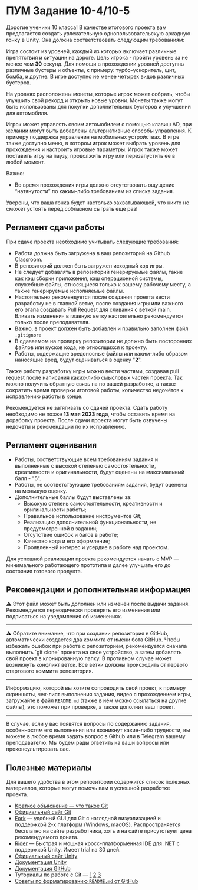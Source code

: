 # ПУМ Задание 10-4/10-5

Дорогие ученики 10 класса! В качестве итогового проекта вам предлагается создать увлекательную однопользовательскую аркадную гонку в Unity. 
Она должна соответствовать следующим требованиям: 

Игра состоит из уровней, каждый из которых включает различные препятствия и ситуации на дороге. Цель игрока - пройти уровень за не менее чем **30** секунд. Для помощи в прохождении уровней доступны различные бустеры и объекты, к примеру:  турбо-ускоритель, щит, бомба, и другие. В игре доступно не менее четырех видов различных бустеров.

На уровнях расположены монеты, которые игрок может собрать, чтобы улучшить свой рекорд и открыть новые уровни. Монеты также могут быть использованы для покупки дополнительных бустеров и улучшений для автомобиля.

Игрок может управлять своим автомобилем с помощью клавиш AD, при желании могут быть добавлены альтернативные способы управления. К примеру поддержка управления на мобильных устройствах. 
В игре также доступно меню, в котором игрок может выбрать уровень для прохождения и настроить игровые параметры. Игрок также может поставить игру на паузу, продолжить игру или перезапустить ее в любой момент.

Важно:

- Во время прохождения игры должно отсутствовать ощущение “натянутости” по каким-либо требованиям из списка задания.

Уверены, что ваша гонка будет настолько захватывающей, что никто не сможет устоять перед соблазном сыграть еще раз!

## Регламент сдачи работы

При сдаче проекта необходимо учитывать следующие требования:

- Работа должна быть загружена в ваш репозиторий на Github Classroom.
- В репозиторий должен быть загружен исходный код игры.
- Не следует добавлять в репозиторий генерируемые файлы, такие как кэш сборки приложения, кэш операционной системы, служебные файлы, относящиеся только к вашему рабочему месту, а также генерируемые исполняемые файлы.
- Настоятельно рекомендуется после создания проекта вести разработку не в главной ветке, после создания игры или важного его этапа создавать Pull Request для сливания с веткой main.
Вливать изменения в главную ветку настоятельно рекомендуется только после  преподавателя.
- Важно, в проект должен быть добавлен и правильно заполнен файл `.gitignore`
- В сдаваемом на проверку репозитории не должно быть посторонних файлов или кусков кода, не относящихся к проекту.
- Работы, содержащие вредоносные файлы или каким-либо образом наносящие вред, будут оцениваться в оценку "**2**".

Также работу разработку игры можно вести частями, создавая pull request после написания каких-либо смысловых частей проекта. Так можно получить обратную связь на по вашей разработке, а также сократить время проверки итоговой работы, количество недочётов к исправлению работы в конце.

Рекомендуется не затягивать со сдачей проекта. Сдать работу необходимо не позже **13 мая 2023 года**, чтобы оставить время на доработку проекта. После сдачи проекта могут быть озвучены недочеты и рекомендации по их исправлению.

## Регламент оценивания

- Работы, соответствующие всем требованиям задания и выполненные с высокой степенью самостоятельности, креативности и оригинальности, будут оценены на максимальный балл - "5".
- Работы, не соответствующие требованиям задания, будут оценены на меньшую оценку.
- Дополнительные баллы будут выставлены за:
    - Высокую степень самостоятельности, креативности и оригинальности работы;
    - Правильное использование инструментов Git;
    - Реализацию дополнительной функциональности, не предусмотренной в задании;
    - Отсутствие ошибок и багов в работе;
    - Качество кода и его оформление;
    - Проявленный интерес и усердие в работе над проектом.

Для успешной реализации проекта рекомендуется начать с MVP — минимального работающего прототипа и далее улучшать его до состояния готового продукта.

## Рекомендации и дополнительная информация

<aside>
⚠️ Этот файл может быть дополнен или изменён после выдачи задания. Рекомендуется переодически проверять его изменения или подписаться на уведомления об изменениях.

</aside>

---

<aside>
⚠️ Обратите внимание, что при создании репозитория в GitHub, автоматически создается два коммита от имени бота GitHub. Чтобы избежать ошибок при работе с репозиторием, рекомендуется сначала выполнить `git clone` проекта на свое устройство, а затем добавлять свой проект в клонированную папку. В противном случае может возникнуть конфликт веток. Все ветки должны происходить от первого стартового коммита репозитория.

</aside>

---

Информацию, которой вы хотите сопроводить свой проект, к примеру скриншоты, чек-лист выполнения задания, видео с прохождением игры, загружайте в файл `README.md` (также в нём можно ссылаться на другие файлы), это поможет при проверке, а также дополнит ваш проект.

---

В случае, если у вас появятся вопросы по содержанию задания, особенностям его выполнения или возникнут какие-либо трудности, вы можете в любое время задать вопрос в Github или в Telegram вашему преподавателю. Мы будем рады ответить на ваши вопросы или проконсультировать вас.

## Полезные материалы

Для вашего удобства в этом репозитории содержится список полезных материалов, которые могут помочь вам в успешной разработке проекта.

- [Краткое объяснение — что такое Git](https://youtu.be/Rke_Z1-nvUM)
- [Официальный сайт Git](https://git-scm.com)
- [Fork](https://git-fork.com) — удобный GUI для Git с наглядной визуализацией и поддержкой 2-х платформ (Windows, macOS). Распространяется бесплатно на сайте разработчика, хоть и на сайте присутствует цена рекомендуемого доната.
- [Rider](https://www.jetbrains.com/ru-ru/rider/) — Быстрая и мощная кросс-платформенная IDE для .NET c поддержкой Unity. Имеет trial на 30 дней.
- [Официальный сайт Unity](https://unity.com/ru)
- [Документация Unity](https://docs.unity3d.com/Manual/index.html)
- [Документация GitHub](https://docs.github.com/ru)
- Туториалы по работе с Git — [1](https://youtu.be/6sqKN2iofmo)    [2](https://youtu.be/fSFqNwczjrg)    [3](https://youtu.be/f9U53MllK10)
- [Советы по форматированию `README.md` от GitHub](https://docs.github.com/ru/get-started/writing-on-github/getting-started-with-writing-and-formatting-on-github/basic-writing-and-formatting-syntax)
